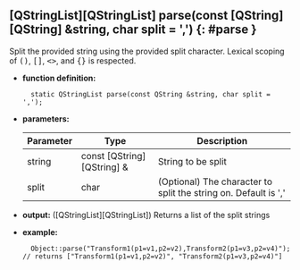 ## [QStringList][QStringList] parse(const [QString][QString] &string, char split = ',') {: #parse }

Split the provided string using the provided split character. Lexical scoping of <tt>()</tt>, <tt>[]</tt>, <tt>\<\></tt>, and <tt>{}</tt> is respected.

* **function definition:**

        static QStringList parse(const QString &string, char split = ',');

* **parameters:**

    Parameter | Type | Description
    --- | --- | ---
    string | const [QString][QString] & | String to be split
    split | char | (Optional) The character to split the string on. Default is ','

* **output:** ([QStringList][QStringList]) Returns a list of the split strings
* **example:**

        Object::parse("Transform1(p1=v1,p2=v2),Transform2(p1=v3,p2=v4)"); // returns ["Transform1(p1=v1,p2=v2)", "Transform2(p1=v3,p2=v4)"]
